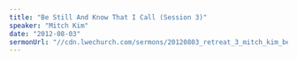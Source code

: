 ```yaml
---
title: "Be Still And Know That I Call (Session 3)"
speaker: "Mitch Kim"
date: "2012-08-03"
sermonUrl: "//cdn.lwechurch.com/sermons/20120803_retreat_3_mitch_kim_be_still_and_know_that_i_call.mp3"
---
```

